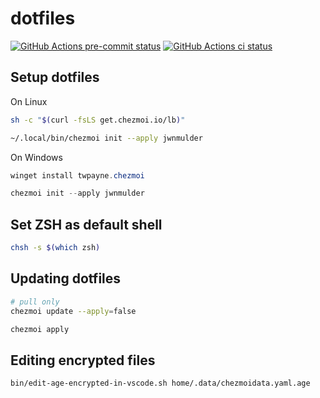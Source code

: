 # dotfiles

[![GitHub Actions pre-commit status](https://github.com/jwnmulder/dotfiles/workflows/pre-commit/badge.svg?branch=main)](https://github.com/jwnmulder/dotfiles/actions/workflows/pre-commit.yml?query=branch%3Amain)
[![GitHub Actions ci status](https://github.com/jwnmulder/dotfiles/workflows/CI/badge.svg?branch=main)](https://github.com/jwnmulder/dotfiles/actions/workflows/ci.yml?query=branch%3Amain)

## Setup dotfiles

On Linux

```bash
sh -c "$(curl -fsLS get.chezmoi.io/lb)"

~/.local/bin/chezmoi init --apply jwnmulder
```

On Windows

```powershell
winget install twpayne.chezmoi

chezmoi init --apply jwnmulder
```

## Set ZSH as default shell

```bash
chsh -s $(which zsh)
```

## Updating dotfiles

```bash
# pull only
chezmoi update --apply=false

chezmoi apply
```

## Editing encrypted files

```bash
bin/edit-age-encrypted-in-vscode.sh home/.data/chezmoidata.yaml.age
```

